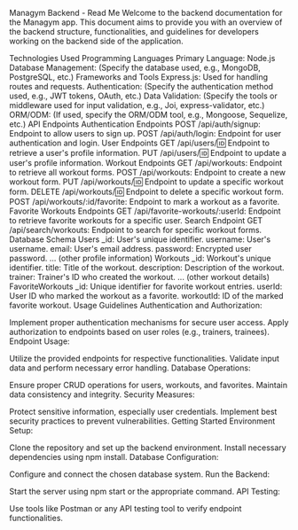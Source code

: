 Managym Backend - Read Me
Welcome to the backend documentation for the Managym app. This document aims to provide you with an overview of the backend structure, functionalities, and guidelines for developers working on the backend side of the application.

Technologies Used
Programming Languages
Primary Language: Node.js
Database Management: (Specify the database used, e.g., MongoDB, PostgreSQL, etc.)
Frameworks and Tools
Express.js: Used for handling routes and requests.
Authentication: (Specify the authentication method used, e.g., JWT tokens, OAuth, etc.)
Data Validation: (Specify the tools or middleware used for input validation, e.g., Joi, express-validator, etc.)
ORM/ODM: (If used, specify the ORM/ODM tool, e.g., Mongoose, Sequelize, etc.)
API Endpoints
Authentication Endpoints
POST /api/auth/signup: Endpoint to allow users to sign up.
POST /api/auth/login: Endpoint for user authentication and login.
User Endpoints
GET /api/users/:id: Endpoint to retrieve a user's profile information.
PUT /api/users/:id: Endpoint to update a user's profile information.
Workout Endpoints
GET /api/workouts: Endpoint to retrieve all workout forms.
POST /api/workouts: Endpoint to create a new workout form.
PUT /api/workouts/:id: Endpoint to update a specific workout form.
DELETE /api/workouts/:id: Endpoint to delete a specific workout form.
POST /api/workouts/:id/favorite: Endpoint to mark a workout as a favorite.
Favorite Workouts Endpoints
GET /api/favorite-workouts/:userId: Endpoint to retrieve favorite workouts for a specific user.
Search Endpoint
GET /api/search/workouts: Endpoint to search for specific workout forms.
Database Schema
Users
\_id: User's unique identifier.
username: User's username.
email: User's email address.
password: Encrypted user password.
... (other profile information)
Workouts
\_id: Workout's unique identifier.
title: Title of the workout.
description: Description of the workout.
trainer: Trainer's ID who created the workout.
... (other workout details)
FavoriteWorkouts
\_id: Unique identifier for favorite workout entries.
userId: User ID who marked the workout as a favorite.
workoutId: ID of the marked favorite workout.
Usage Guidelines
Authentication and Authorization:

Implement proper authentication mechanisms for secure user access.
Apply authorization to endpoints based on user roles (e.g., trainers, trainees).
Endpoint Usage:

Utilize the provided endpoints for respective functionalities.
Validate input data and perform necessary error handling.
Database Operations:

Ensure proper CRUD operations for users, workouts, and favorites.
Maintain data consistency and integrity.
Security Measures:

Protect sensitive information, especially user credentials.
Implement best security practices to prevent vulnerabilities.
Getting Started
Environment Setup:

Clone the repository and set up the backend environment.
Install necessary dependencies using npm install.
Database Configuration:

Configure and connect the chosen database system.
Run the Backend:

Start the server using npm start or the appropriate command.
API Testing:

Use tools like Postman or any API testing tool to verify endpoint functionalities.
